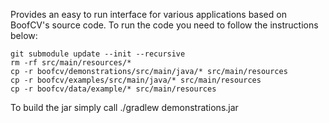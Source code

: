 Provides an easy to run interface for various applications based on
BoofCV's source code. To run the code you need to follow the instructions
below:

```commandline
git submodule update --init --recursive
rm -rf src/main/resources/*
cp -r boofcv/demonstrations/src/main/java/* src/main/resources
cp -r boofcv/examples/src/main/java/* src/main/resources
cp -r boofcv/data/example/* src/main/resources
```

To build the jar simply call ./gradlew demonstrations.jar